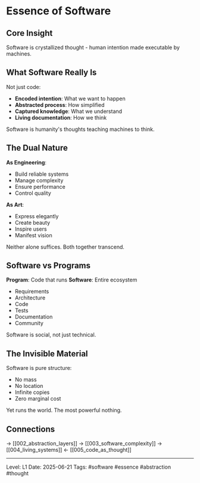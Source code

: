 # Essence of Software
## Core Insight
Software is crystallized thought - human intention made executable by machines.

## What Software Really Is

Not just code:
- **Encoded intention**: What we want to happen
- **Abstracted process**: How simplified
- **Captured knowledge**: What we understand
- **Living documentation**: How we think

Software is humanity's thoughts teaching machines to think.

## The Dual Nature

**As Engineering**:
- Build reliable systems
- Manage complexity
- Ensure performance
- Control quality

**As Art**:
- Express elegantly
- Create beauty
- Inspire users
- Manifest vision

Neither alone suffices. Both together transcend.

## Software vs Programs

**Program**: Code that runs
**Software**: Entire ecosystem
- Requirements
- Architecture
- Code
- Tests
- Documentation
- Community

Software is social, not just technical.

## The Invisible Material

Software is pure structure:
- No mass
- No location
- Infinite copies
- Zero marginal cost

Yet runs the world. The most powerful nothing.

## Connections
→ [[002_abstraction_layers]]
→ [[003_software_complexity]]
→ [[004_living_systems]]
← [[005_code_as_thought]]

---
Level: L1
Date: 2025-06-21
Tags: #software #essence #abstraction #thought